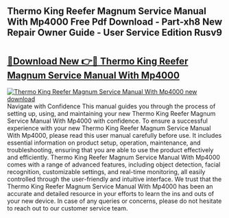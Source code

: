 ## Thermo King Reefer Magnum Service Manual With Mp4000 Free Pdf Download - Part-xh8 New Repair Owner Guide - User Service Edition Rusv9

# <h2><a href="http://bc61377.oget.top/?id=Thermo+King+Reefer+Magnum+Service+Manual+With+Mp4000">🔗Download New 👉🔴 Thermo King Reefer Magnum Service Manual With Mp4000</a></h2>

[![Thermo King Reefer Magnum Service Manual With Mp4000 new download](https://i.imgur.com/5g1atiW.png)](http://bc61377.oget.top/?id=Thermo+King+Reefer+Magnum+Service+Manual+With+Mp4000)
Navigate with Confidence This manual guides you through the process of setting up, using, and maintaining your new Thermo King Reefer Magnum Service Manual With Mp4000 with confidence. To ensure a successful experience with your new Thermo King Reefer Magnum Service Manual With Mp4000, please read this user manual carefully before use. It includes essential information on product setup, operation, maintenance, and troubleshooting, ensuring that you are able to use the product effectively and efficiently. Thermo King Reefer Magnum Service Manual With Mp4000 comes with a range of advanced features, including object detection, facial recognition, customizable settings, and real-time monitoring, all easily controlled through the user-friendly and intuitive interface. We trust that the Thermo King Reefer Magnum Service Manual With Mp4000 has been an accurate and detailed resource in your efforts to learn the ins and outs of your new device. In case of any queries or concerns, please do not hesitate to reach out to our customer service team.
